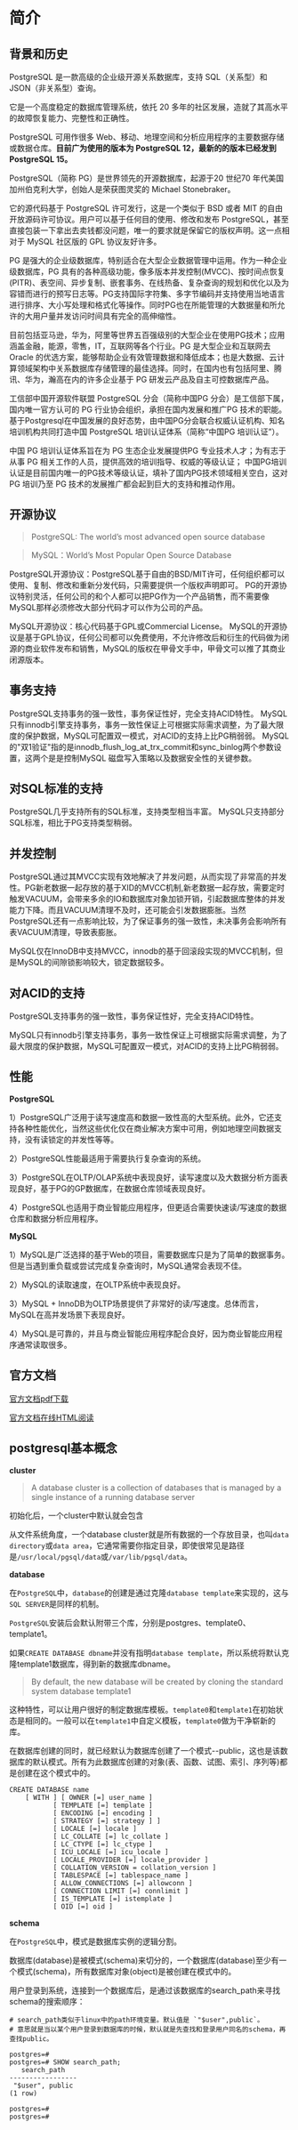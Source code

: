 
# 简介


## 背景和历史

PostgreSQL 是一款高级的企业级开源关系数据库，支持 SQL（关系型）和 JSON（非关系型）查询。

它是一个高度稳定的数据库管理系统，依托 20 多年的社区发展，造就了其高水平的故障恢复能力、完整性和正确性。

PostgreSQL 可用作很多 Web、移动、地理空间和分析应用程序的主要数据存储或数据仓库。**目前广为使用的版本为 PostgreSQL 12，最新的的版本已经发到PostgreSQL 15。**


PostgreSQL（简称 PG）是世界领先的开源数据库，起源于20 世纪70 年代美国加州伯克利大学，创始人是荣获图灵奖的 Michael Stonebraker。

它的源代码基于 PostgreSQL 许可发行，这是一个类似于 BSD 或者 MIT 的自由开放源码许可协议。用户可以基于任何目的使用、修改和发布 PostgreSQL，甚至直接包装一下拿出去卖钱都没问题，唯一的要求就是保留它的版权声明。这一点相对于 MySQL 社区版的 GPL 协议友好许多。

PG 是强大的企业级数据库，特别适合在大型企业数据管理中运用。作为一种企业级数据库，PG 具有的各种高级功能，像多版本并发控制(MVCC)、按时间点恢复(PITR)、表空间、异步复制、嵌套事务、在线热备、复杂查询的规划和优化以及为容错而进行的预写日志等。PG支持国际字符集、多字节编码并支持使用当地语言进行排序、大小写处理和格式化等操作。同时PG也在所能管理的大数据量和所允许的大用户量并发访问时间具有完全的高伸缩性。

目前包括亚马逊，华为，阿里等世界五百强级别的大型企业在使用PG技术；应用涵盖金融，能源，零售，IT，互联网等各个行业。PG 是大型企业和互联网去 Oracle 的优选方案，能够帮助企业有效管理数据和降低成本；也是大数据、云计算领域架构中关系数据库存储管理的最佳选择。同时，在国内也有包括阿里、腾讯、华为，瀚高在内的许多企业基于 PG 研发云产品及自主可控数据库产品。

工信部中国开源软件联盟 PostgreSQL 分会（简称中国PG 分会）是工信部下属，国内唯一官方认可的 PG 行业协会组织，承担在国内发展和推广PG 技术的职能。
 基于Postgresql在中国发展的良好态势，由中国PG分会联合权威认证机构、知名培训机构共同打造中国 PostgreSQL 培训认证体系（简称“中国PG 培训认证”）。

中国 PG 培训认证体系旨在为 PG 生态企业发展提供PG 专业技术人才；为有志于从事 PG 相关工作的人员，提供高效的培训指导、权威的等级认证；
中国PG培训认证是目前国内唯一的PG技术等级认证，填补了国内PG技术领域相关空白，这对 PG 培训乃至 PG 技术的发展推广都会起到巨大的支持和推动作用。


## 开源协议

> PostgreSQL: The world’s most advanced open source database

> MySQL：World’s Most Popular Open Source Database

PostgreSQL开源协议：PostgreSQL基于自由的BSD/MIT许可，任何组织都可以使用、复制、修改和重新分发代码，只需要提供一个版权声明即可。
PG的开源协议特别灵活，任何公司的和个人都可以把PG作为一个产品销售，而不需要像MySQL那样必须修改大部分代码才可以作为公司的产品。

MySQL开源协议：核心代码基于GPL或Commercial License。
MySQL的开源协议是基于GPL协议，任何公司都可以免费使用，不允许修改后和衍生的代码做为闭源的商业软件发布和销售，MySQL的版权在甲骨文手中，甲骨文可以推了其商业闭源版本。


## 事务支持
PostgreSQL支持事务的强一致性，事务保证性好，完全支持ACID特性。
MySQL只有innodb引擎支持事务，事务一致性保证上可根据实际需求调整，为了最大限度的保护数据，MySQL可配置双一模式，对ACID的支持上比PG稍弱弱。
MySQL的"双1验证"指的是innodb_flush_log_at_trx_commit和sync_binlog两个参数设置，这两个是是控制MySQL 磁盘写入策略以及数据安全性的关键参数。


## 对SQL标准的支持
PostgreSQL几乎支持所有的SQL标准，支持类型相当丰富。
MySQL只支持部分SQL标准，相比于PG支持类型稍弱。



## 并发控制
PostgreSQL通过其MVCC实现有效地解决了并发问题，从而实现了非常高的并发性。PG新老数据一起存放的基于XID的MVCC机制,新老数据一起存放，需要定时触发VACUUM，会带来多余的IO和数据库对象加锁开销，引起数据库整体的并发能力下降。而且VACUUM清理不及时，还可能会引发数据膨胀。当然PostgreSQL还有一点影响比较，为了保证事务的强一致性，未决事务会影响所有表VACUUM清理，导致表膨胀。

 
MySQL仅在InnoDB中支持MVCC，innodb的基于回滚段实现的MVCC机制，但是MySQL的间隙锁影响较大，锁定数据较多。

## 对ACID的支持

PostgreSQL支持事务的强一致性，事务保证性好，完全支持ACID特性。

MySQL只有innodb引擎支持事务，事务一致性保证上可根据实际需求调整，为了最大限度的保护数据，MySQL可配置双一模式，对ACID的支持上比PG稍弱弱。

## 性能

**PostgreSQL**

1）PostgreSQL广泛用于读写速度高和数据一致性高的大型系统。此外，它还支持各种性能优化，当然这些优化仅在商业解决方案中可用，例如地理空间数据支持，没有读锁定的并发性等等。

2）PostgreSQL性能最适用于需要执行复杂查询的系统。

3）PostgreSQL在OLTP/OLAP系统中表现良好，读写速度以及大数据分析方面表现良好，基于PG的GP数据库，在数据仓库领域表现良好。

4）PostgreSQL也适用于商业智能应用程序，但更适合需要快速读/写速度的数据仓库和数据分析应用程序。

**MySQL**

1）MySQL是广泛选择的基于Web的项目，需要数据库只是为了简单的数据事务。但是当遇到重负载或尝试完成复杂查询时，MySQL通常会表现不佳。

2）MySQL的读取速度，在OLTP系统中表现良好。

3）MySQL + InnoDB为OLTP场景提供了非常好的读/写速度。总体而言，MySQL在高并发场景下表现良好。

4）MySQL是可靠的，并且与商业智能应用程序配合良好，因为商业智能应用程序通常读取很多。


## 官方文档

[官方文档pdf下载](https://www.postgresql.org/files/documentation/pdf/14/postgresql-14-A4.pdf)

[官方文档在线HTML阅读](https://www.postgresql.org/docs/current/index.html)


## postgresql基本概念


**cluster**

> A database cluster is a collection of databases that is managed by a single instance of a running database server

初始化后，一个cluster中默认就会包含

从文件系统角度，一个database cluster就是所有数据的一个存放目录，也叫`data directory`或`data area`，它通常需要你指定目录，即使很常见是路径是`/usr/local/pgsql/data`或`/var/lib/pgsql/data`。




**database**

在`PostgreSQL`中，`database`的创建是通过克隆`database template`来实现的，这与`SQL SERVER`是同样的机制。

`PostgreSQL`安装后会默认附带三个库，分别是postgres、template0、template1。

如果`CREATE DATABASE dbname`并没有指明`database template`，所以系统将默认克隆template1数据库，得到新的数据库dbname。

> By default, the new database will be created by cloning the standard system database template1

这种特性，可以让用户很好的制定数据库模板。`template0`和`template1`在初始状态是相同的。一般可以在`template1`中自定义模板，`template0`做为干净崭新的库。

在数据库创建的同时，就已经默认为数据库创建了一个模式--public，这也是该数据库的默认模式。所有为此数据库创建的对象(表、函数、试图、索引、序列等)都是创建在这个模式中的。




```
CREATE DATABASE name
    [ WITH ] [ OWNER [=] user_name ]
           [ TEMPLATE [=] template ]
           [ ENCODING [=] encoding ]
           [ STRATEGY [=] strategy ] ]
           [ LOCALE [=] locale ]
           [ LC_COLLATE [=] lc_collate ]
           [ LC_CTYPE [=] lc_ctype ]
           [ ICU_LOCALE [=] icu_locale ]
           [ LOCALE_PROVIDER [=] locale_provider ]
           [ COLLATION_VERSION = collation_version ]
           [ TABLESPACE [=] tablespace_name ]
           [ ALLOW_CONNECTIONS [=] allowconn ]
           [ CONNECTION LIMIT [=] connlimit ]
           [ IS_TEMPLATE [=] istemplate ]
           [ OID [=] oid ]
```






**schema**

在`PostgreSQL`中，模式是数据库实例的逻辑分割。

数据库(database)是被模式(schema)来切分的，一个数据库(database)至少有一个模式(schema)，所有数据库对象(object)是被创建在模式中的。


用户登录到系统，连接到一个数据库后，是通过该数据库的search_path来寻找schema的搜索顺序：

```shell
# search_path类似于linux中的path环境变量。默认值是 `"$user",public`。
# 意思就是当以某个用户登录到数据库的时候，默认就是先查找和登录用户同名的schema，再查找public。

postgres=#
postgres=# SHOW search_path;
   search_path
-----------------
 "$user", public
(1 row)

postgres=#
postgres=#
```